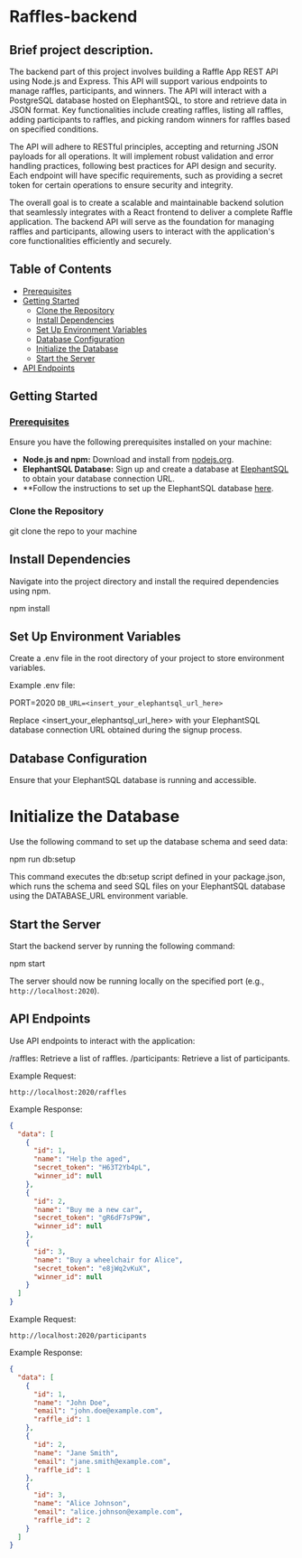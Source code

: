 # Raffles-backend

## Brief project description.

The backend part of this project involves building a Raffle App REST API using Node.js and Express. This API will support various endpoints to manage raffles, participants, and winners. The API will interact with a PostgreSQL database hosted on ElephantSQL, to store and retrieve data in JSON format. Key functionalities include creating raffles, listing all raffles, adding participants to raffles, and picking random winners for raffles based on specified conditions.

The API will adhere to RESTful principles, accepting and returning JSON payloads for all operations. It will implement robust validation and error handling practices, following best practices for API design and security. Each endpoint will have specific requirements, such as providing a secret token for certain operations to ensure security and integrity.

The overall goal is to create a scalable and maintainable backend solution that seamlessly integrates with a React frontend to deliver a complete Raffle application. The backend API will serve as the foundation for managing raffles and participants, allowing users to interact with the application's core functionalities efficiently and securely.

## Table of Contents

- [Prerequisites](#prerequisites)
- [Getting Started](#getting-started)
  - [Clone the Repository](#clone-the-repository)
  - [Install Dependencies](#install-dependencies)
  - [Set Up Environment Variables](#set-up-environment-variables)
  - [Database Configuration](#database-configuration)
  - [Initialize the Database](#initialize-the-database)
  - [Start the Server](#start-the-server)
- [API Endpoints](#api-endpoints)



## Getting Started

### [Prerequisites](#prerequisites)

Ensure you have the following prerequisites installed on your machine:

- **Node.js and npm:** Download and install from [nodejs.org](https://nodejs.org).
- **ElephantSQL Database:** Sign up and create a database at [ElephantSQL](https://www.elephantsql.com) to obtain your database connection URL.
- **Follow the instructions to set up the ElephantSQL database [here](https://docs.google.com/document/d/1XJq1FzFShWGnDTuVfvdtjQxH8IY3v-6jtBHjMK5_-7A/edit?usp=sharing).


### Clone the Repository

git clone the repo to your machine


## Install Dependencies

Navigate into the project directory and install the required dependencies using npm.

npm install

## Set Up Environment Variables

Create a .env file in the root directory of your project to store environment variables.

Example .env file:

PORT=2020
`DB_URL=<insert_your_elephantsql_url_here>`

Replace <insert_your_elephantsql_url_here> with your ElephantSQL database connection URL obtained during the signup process.


## Database Configuration

Ensure that your ElephantSQL database is running and accessible.


# Initialize the Database

Use the following command to set up the database schema and seed data:

npm run db:setup

This command executes the db:setup script defined in your package.json, which runs the schema and seed SQL files on your ElephantSQL database using the DATABASE_URL environment variable.


## Start the Server
Start the backend server by running the following command:

npm start

The server should now be running locally on the specified port (e.g., `http://localhost:2020`).


## API Endpoints

Use API endpoints to interact with the application:

/raffles: Retrieve a list of raffles.
/participants: Retrieve a list of participants.

Example Request:

`http://localhost:2020/raffles`


Example Response:

```json
{
  "data": [
    {
      "id": 1,
      "name": "Help the aged",
      "secret_token": "H63T2Yb4pL",
      "winner_id": null
    },
    {
      "id": 2,
      "name": "Buy me a new car",
      "secret_token": "gR6dF7sP9W",
      "winner_id": null
    },
    {
      "id": 3,
      "name": "Buy a wheelchair for Alice",
      "secret_token": "e8jWq2vKuX",
      "winner_id": null
    }
  ]
}
```

Example Request:

`http://localhost:2020/participants`

Example Response:

```json
{
  "data": [
    {
      "id": 1,
      "name": "John Doe",
      "email": "john.doe@example.com",
      "raffle_id": 1
    },
    {
      "id": 2,
      "name": "Jane Smith",
      "email": "jane.smith@example.com",
      "raffle_id": 1
    },
    {
      "id": 3,
      "name": "Alice Johnson",
      "email": "alice.johnson@example.com",
      "raffle_id": 2
    }
  ]
}
```
